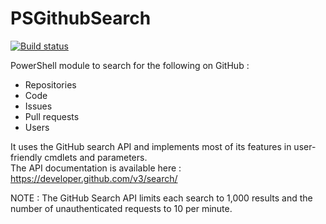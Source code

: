 # PSGithubSearch  

[![Build status](https://ci.appveyor.com/api/projects/status/gg800e2jxt663q5i/branch/master?svg=true)](https://ci.appveyor.com/project/MathieuBuisson/psgithubsearch/branch/master)  


PowerShell module to search for the following on GitHub :
- Repositories
- Code 
- Issues
- Pull requests
- Users

It uses the GitHub search API and implements most of its features in user-friendly cmdlets and parameters.  
The API documentation is available here : https://developer.github.com/v3/search/

NOTE : The GitHub Search API limits each search to 1,000 results and the number of unauthenticated requests to 10 per minute.